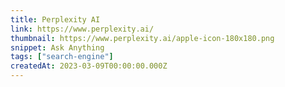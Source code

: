 ```yaml
---
title: Perplexity AI
link: https://www.perplexity.ai/
thumbnail: https://www.perplexity.ai/apple-icon-180x180.png
snippet: Ask Anything
tags: ["search-engine"]
createdAt: 2023-03-09T00:00:00.000Z
---
```

